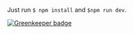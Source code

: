 Just run `$ npm install` and `$npm run dev`. 


[![Greenkeeper badge](https://badges.greenkeeper.io/viniciusCamargo/react-setup.svg)](https://greenkeeper.io/)